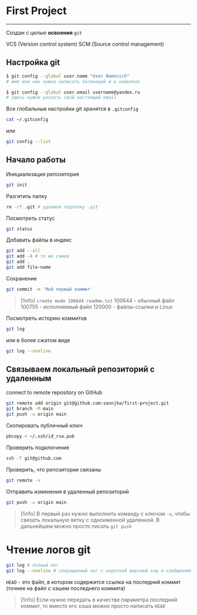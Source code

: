 # First Project

---

Создан с *целью* **освоения** `git`

VCS (Version control system)
SCM (Source control management)

## Настройка git
```bash
$ git config --global user.name "User Namovich"
# имя или ник нужно написать латиницей и в кавычках

$ git config --global user.email username@yandex.ru
# здесь нужно указать свой настоящий email
```
Все глобальные настройки git хранятся в `.gitconfig`
```bash
cat ~/.gitconfig
```
или
```bash
git config --list
```

## Начало работы
Инициализация репозитория
```bash
git init
```
Разгитить папку
```bash
rm -rf .git # удалили подпапку .git
```
Посмотреть статус
```bash
git status
```
Добавить файлы в индекс
```bash
git add --all
git add -A # то же самое
git add .
git add file-name
```
Сохранение
```bash
git commit -m 'Мой первый коммит'
```
>[!info] `create mode 100644 readme.txt`
>100644 - обычный файл
>100755 - исполняемый файл
>120000 - файлы-ссылки и Linux

Посмотреть историю коммитов
```bash
git log
```
или в более сжатом виде
```bash
git log --oneline
```

## Связываем локальный репозиторий с удаленным
connect to remote repository on GitHub
```bash
git remote add origin git@github.com:sannjka/first-project.git
git branch -M main
git push -u origin main
```
Скопировать публичный ключ
```bash
pbcopy < ~/.ssh/id_rsa.pub
```
Проверить подключение
```bash
ssh -T git@github.com
```
Проверить, что репозитории связаны
```bash
git remote -v
```
Отправить изменения в удаленный репозиторий
```bash
git push -u origin main
```
>[!info] В первый раз нужно выполнить команду с ключом `-u`, чтобы связать локальную ветку с одноименной удаленной. В дальнейшем можно просто писать `git push`

# Чтение логов git
```bash
git log # полный лог
git log --oneline # сокращенный лог с короткой версией хэш и сообщением
```

`HEAD` - это файл, в котором содержится ссылка на последний коммит (точнее на файл с хэшем последнего коммита)

>[!info] Если нужно передать в качестве параметра последний коммит, то вместо его хэша можно просто написать `HEAD`

